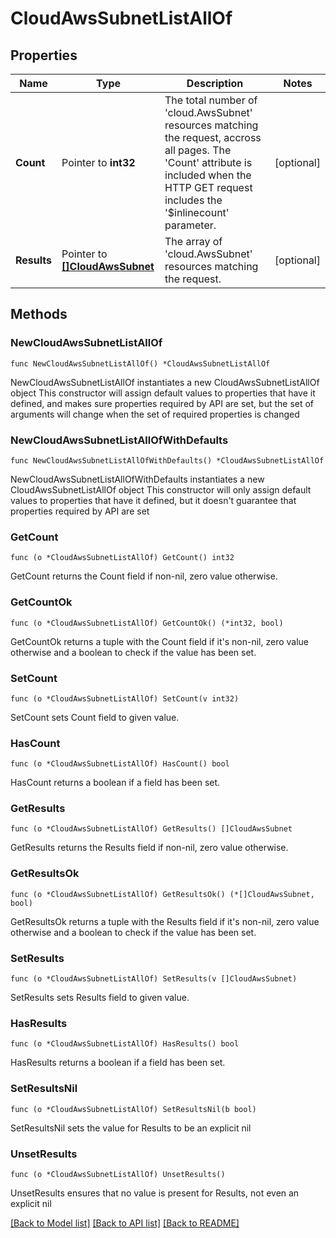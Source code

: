 # CloudAwsSubnetListAllOf

## Properties

Name | Type | Description | Notes
------------ | ------------- | ------------- | -------------
**Count** | Pointer to **int32** | The total number of &#39;cloud.AwsSubnet&#39; resources matching the request, accross all pages. The &#39;Count&#39; attribute is included when the HTTP GET request includes the &#39;$inlinecount&#39; parameter. | [optional] 
**Results** | Pointer to [**[]CloudAwsSubnet**](CloudAwsSubnet.md) | The array of &#39;cloud.AwsSubnet&#39; resources matching the request. | [optional] 

## Methods

### NewCloudAwsSubnetListAllOf

`func NewCloudAwsSubnetListAllOf() *CloudAwsSubnetListAllOf`

NewCloudAwsSubnetListAllOf instantiates a new CloudAwsSubnetListAllOf object
This constructor will assign default values to properties that have it defined,
and makes sure properties required by API are set, but the set of arguments
will change when the set of required properties is changed

### NewCloudAwsSubnetListAllOfWithDefaults

`func NewCloudAwsSubnetListAllOfWithDefaults() *CloudAwsSubnetListAllOf`

NewCloudAwsSubnetListAllOfWithDefaults instantiates a new CloudAwsSubnetListAllOf object
This constructor will only assign default values to properties that have it defined,
but it doesn't guarantee that properties required by API are set

### GetCount

`func (o *CloudAwsSubnetListAllOf) GetCount() int32`

GetCount returns the Count field if non-nil, zero value otherwise.

### GetCountOk

`func (o *CloudAwsSubnetListAllOf) GetCountOk() (*int32, bool)`

GetCountOk returns a tuple with the Count field if it's non-nil, zero value otherwise
and a boolean to check if the value has been set.

### SetCount

`func (o *CloudAwsSubnetListAllOf) SetCount(v int32)`

SetCount sets Count field to given value.

### HasCount

`func (o *CloudAwsSubnetListAllOf) HasCount() bool`

HasCount returns a boolean if a field has been set.

### GetResults

`func (o *CloudAwsSubnetListAllOf) GetResults() []CloudAwsSubnet`

GetResults returns the Results field if non-nil, zero value otherwise.

### GetResultsOk

`func (o *CloudAwsSubnetListAllOf) GetResultsOk() (*[]CloudAwsSubnet, bool)`

GetResultsOk returns a tuple with the Results field if it's non-nil, zero value otherwise
and a boolean to check if the value has been set.

### SetResults

`func (o *CloudAwsSubnetListAllOf) SetResults(v []CloudAwsSubnet)`

SetResults sets Results field to given value.

### HasResults

`func (o *CloudAwsSubnetListAllOf) HasResults() bool`

HasResults returns a boolean if a field has been set.

### SetResultsNil

`func (o *CloudAwsSubnetListAllOf) SetResultsNil(b bool)`

 SetResultsNil sets the value for Results to be an explicit nil

### UnsetResults
`func (o *CloudAwsSubnetListAllOf) UnsetResults()`

UnsetResults ensures that no value is present for Results, not even an explicit nil

[[Back to Model list]](../README.md#documentation-for-models) [[Back to API list]](../README.md#documentation-for-api-endpoints) [[Back to README]](../README.md)


